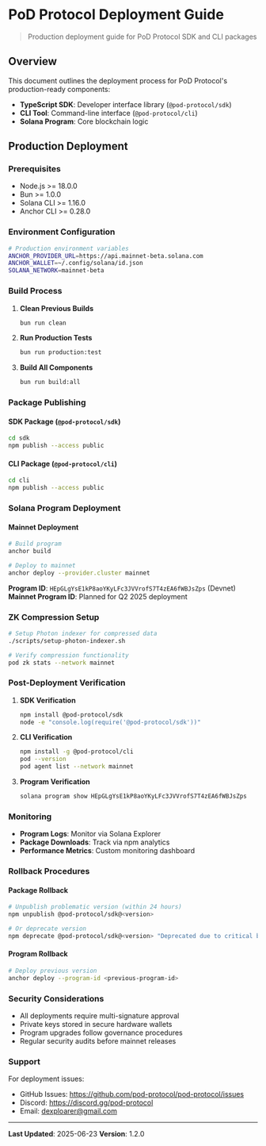 # PoD Protocol Deployment Guide

> Production deployment guide for PoD Protocol SDK and CLI packages

## Overview

This document outlines the deployment process for PoD Protocol's production-ready components:

- **TypeScript SDK**: Developer interface library (`@pod-protocol/sdk`)
- **CLI Tool**: Command-line interface (`@pod-protocol/cli`)
- **Solana Program**: Core blockchain logic

## Production Deployment

### Prerequisites

- Node.js >= 18.0.0
- Bun >= 1.0.0
- Solana CLI >= 1.16.0
- Anchor CLI >= 0.28.0

### Environment Configuration

```bash
# Production environment variables
ANCHOR_PROVIDER_URL=https://api.mainnet-beta.solana.com
ANCHOR_WALLET=~/.config/solana/id.json
SOLANA_NETWORK=mainnet-beta
```

### Build Process

1. **Clean Previous Builds**
   ```bash
   bun run clean
   ```

2. **Run Production Tests**
   ```bash
   bun run production:test
   ```

3. **Build All Components**
   ```bash
   bun run build:all
   ```

### Package Publishing

#### SDK Package (`@pod-protocol/sdk`)

```bash
cd sdk
npm publish --access public
```

#### CLI Package (`@pod-protocol/cli`)

```bash
cd cli
npm publish --access public
```

### Solana Program Deployment

#### Mainnet Deployment

```bash
# Build program
anchor build

# Deploy to mainnet
anchor deploy --provider.cluster mainnet
```

**Program ID**: `HEpGLgYsE1kP8aoYKyLFc3JVVrofS7T4zEA6fWBJsZps` (Devnet)
**Mainnet Program ID**: Planned for Q2 2025 deployment

### ZK Compression Setup

```bash
# Setup Photon indexer for compressed data
./scripts/setup-photon-indexer.sh

# Verify compression functionality
pod zk stats --network mainnet
```

### Post-Deployment Verification

1. **SDK Verification**
   ```bash
   npm install @pod-protocol/sdk
   node -e "console.log(require('@pod-protocol/sdk'))"
   ```

2. **CLI Verification**
   ```bash
   npm install -g @pod-protocol/cli
   pod --version
   pod agent list --network mainnet
   ```

3. **Program Verification**
   ```bash
   solana program show HEpGLgYsE1kP8aoYKyLFc3JVVrofS7T4zEA6fWBJsZps
   ```

### Monitoring

- **Program Logs**: Monitor via Solana Explorer
- **Package Downloads**: Track via npm analytics
- **Performance Metrics**: Custom monitoring dashboard

### Rollback Procedures

#### Package Rollback
```bash
# Unpublish problematic version (within 24 hours)
npm unpublish @pod-protocol/sdk@<version>

# Or deprecate version
npm deprecate @pod-protocol/sdk@<version> "Deprecated due to critical bug"
```

#### Program Rollback
```bash
# Deploy previous version
anchor deploy --program-id <previous-program-id>
```

### Security Considerations

- All deployments require multi-signature approval
- Private keys stored in secure hardware wallets
- Program upgrades follow governance procedures
- Regular security audits before mainnet releases

### Support

For deployment issues:
- GitHub Issues: https://github.com/pod-protocol/pod-protocol/issues
- Discord: https://discord.gg/pod-protocol
- Email: dexploarer@gmail.com

---

**Last Updated**: 2025-06-23
**Version**: 1.2.0